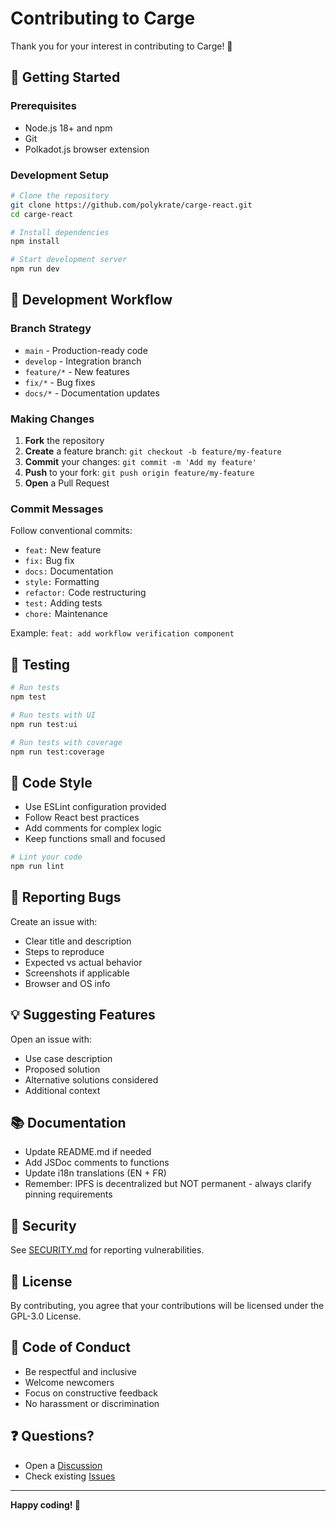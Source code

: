 # Contributing to Carge

Thank you for your interest in contributing to Carge! 🎉

## 🚀 Getting Started

### Prerequisites
- Node.js 18+ and npm
- Git
- Polkadot.js browser extension

### Development Setup
```bash
# Clone the repository
git clone https://github.com/polykrate/carge-react.git
cd carge-react

# Install dependencies
npm install

# Start development server
npm run dev
```

## 🔧 Development Workflow

### Branch Strategy
- `main` - Production-ready code
- `develop` - Integration branch
- `feature/*` - New features
- `fix/*` - Bug fixes
- `docs/*` - Documentation updates

### Making Changes
1. **Fork** the repository
2. **Create** a feature branch: `git checkout -b feature/my-feature`
3. **Commit** your changes: `git commit -m 'Add my feature'`
4. **Push** to your fork: `git push origin feature/my-feature`
5. **Open** a Pull Request

### Commit Messages
Follow conventional commits:
- `feat:` New feature
- `fix:` Bug fix
- `docs:` Documentation
- `style:` Formatting
- `refactor:` Code restructuring
- `test:` Adding tests
- `chore:` Maintenance

Example: `feat: add workflow verification component`

## 🧪 Testing

```bash
# Run tests
npm test

# Run tests with UI
npm run test:ui

# Run tests with coverage
npm run test:coverage
```

## 📝 Code Style

- Use ESLint configuration provided
- Follow React best practices
- Add comments for complex logic
- Keep functions small and focused

```bash
# Lint your code
npm run lint
```

## 🐛 Reporting Bugs

Create an issue with:
- Clear title and description
- Steps to reproduce
- Expected vs actual behavior
- Screenshots if applicable
- Browser and OS info

## 💡 Suggesting Features

Open an issue with:
- Use case description
- Proposed solution
- Alternative solutions considered
- Additional context

## 📚 Documentation

- Update README.md if needed
- Add JSDoc comments to functions
- Update i18n translations (EN + FR)
- Remember: IPFS is decentralized but NOT permanent - always clarify pinning requirements

## 🔐 Security

See [SECURITY.md](SECURITY.md) for reporting vulnerabilities.

## 📜 License

By contributing, you agree that your contributions will be licensed under the GPL-3.0 License.

## 🤝 Code of Conduct

- Be respectful and inclusive
- Welcome newcomers
- Focus on constructive feedback
- No harassment or discrimination

## ❓ Questions?

- Open a [Discussion](https://github.com/polykrate/carge-react/discussions)
- Check existing [Issues](https://github.com/polykrate/carge-react/issues)

---

**Happy coding! 🚀**

